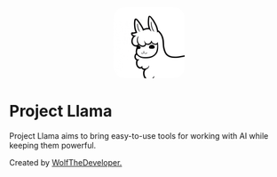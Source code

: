 <p align="center">
  <img width="128" height="128" src="https://github.com/Project-Llama/.github/blob/main/profile/IMG_1442.jpeg" style="border-radius: 20px;">
</p>

# Project Llama
Project Llama aims to bring easy-to-use tools for working with AI while keeping them powerful.

Created by [WolfTheDeveloper.](https://github.com/WolfTheDeveloper) 
